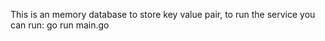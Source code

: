 This is an memory database to store key value pair, to run the service you can run: go run main.go

